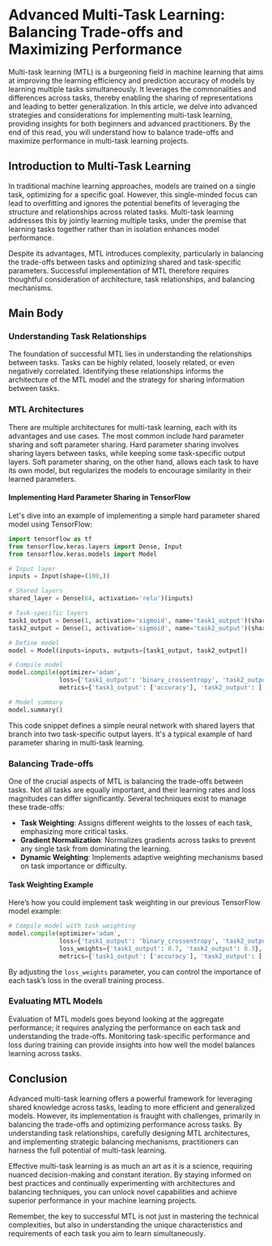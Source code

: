 # Advanced Multi-Task Learning: Balancing Trade-offs and Maximizing Performance

Multi-task learning (MTL) is a burgeoning field in machine learning that aims at improving the learning efficiency and prediction accuracy of models by learning multiple tasks simultaneously. It leverages the commonalities and differences across tasks, thereby enabling the sharing of representations and leading to better generalization. In this article, we delve into advanced strategies and considerations for implementing multi-task learning, providing insights for both beginners and advanced practitioners. By the end of this read, you will understand how to balance trade-offs and maximize performance in multi-task learning projects.

## Introduction to Multi-Task Learning

In traditional machine learning approaches, models are trained on a single task, optimizing for a specific goal. However, this single-minded focus can lead to overfitting and ignores the potential benefits of leveraging the structure and relationships across related tasks. Multi-task learning addresses this by jointly learning multiple tasks, under the premise that learning tasks together rather than in isolation enhances model performance.

Despite its advantages, MTL introduces complexity, particularly in balancing the trade-offs between tasks and optimizing shared and task-specific parameters. Successful implementation of MTL therefore requires thoughtful consideration of architecture, task relationships, and balancing mechanisms.

## Main Body

### Understanding Task Relationships

The foundation of successful MTL lies in understanding the relationships between tasks. Tasks can be highly related, loosely related, or even negatively correlated. Identifying these relationships informs the architecture of the MTL model and the strategy for sharing information between tasks.

### MTL Architectures

There are multiple architectures for multi-task learning, each with its advantages and use cases. The most common include hard parameter sharing and soft parameter sharing. Hard parameter sharing involves sharing layers between tasks, while keeping some task-specific output layers. Soft parameter sharing, on the other hand, allows each task to have its own model, but regularizes the models to encourage similarity in their learned parameters.

#### Implementing Hard Parameter Sharing in TensorFlow

Let's dive into an example of implementing a simple hard parameter shared model using TensorFlow:

```python
import tensorflow as tf
from tensorflow.keras.layers import Dense, Input
from tensorflow.keras.models import Model

# Input layer
inputs = Input(shape=(100,))

# Shared layers
shared_layer = Dense(64, activation='relu')(inputs)

# Task-specific layers
task1_output = Dense(1, activation='sigmoid', name='task1_output')(shared_layer)
task2_output = Dense(1, activation='sigmoid', name='task2_output')(shared_layer)

# Define model
model = Model(inputs=inputs, outputs=[task1_output, task2_output])

# Compile model
model.compile(optimizer='adam',
              loss={'task1_output': 'binary_crossentropy', 'task2_output': 'binary_crossentropy'},
              metrics={'task1_output': ['accuracy'], 'task2_output': ['accuracy']})

# Model summary
model.summary()
```

This code snippet defines a simple neural network with shared layers that branch into two task-specific output layers. It's a typical example of hard parameter sharing in multi-task learning.

### Balancing Trade-offs

One of the crucial aspects of MTL is balancing the trade-offs between tasks. Not all tasks are equally important, and their learning rates and loss magnitudes can differ significantly. Several techniques exist to manage these trade-offs:

- **Task Weighting**: Assigns different weights to the losses of each task, emphasizing more critical tasks.
- **Gradient Normalization**: Normalizes gradients across tasks to prevent any single task from dominating the learning.
- **Dynamic Weighting**: Implements adaptive weighting mechanisms based on task importance or difficulty.

#### Task Weighting Example

Here’s how you could implement task weighting in our previous TensorFlow model example:

```python
# Compile model with task weighting
model.compile(optimizer='adam',
              loss={'task1_output': 'binary_crossentropy', 'task2_output': 'binary_crossentropy'},
              loss_weights={'task1_output': 0.7, 'task2_output': 0.3},
              metrics={'task1_output': ['accuracy'], 'task2_output': ['accuracy']})
```

By adjusting the `loss_weights` parameter, you can control the importance of each task’s loss in the overall training process.

### Evaluating MTL Models

Evaluation of MTL models goes beyond looking at the aggregate performance; it requires analyzing the performance on each task and understanding the trade-offs. Monitoring task-specific performance and loss during training can provide insights into how well the model balances learning across tasks.

## Conclusion

Advanced multi-task learning offers a powerful framework for leveraging shared knowledge across tasks, leading to more efficient and generalized models. However, its implementation is fraught with challenges, primarily in balancing the trade-offs and optimizing performance across tasks. By understanding task relationships, carefully designing MTL architectures, and implementing strategic balancing mechanisms, practitioners can harness the full potential of multi-task learning.

Effective multi-task learning is as much an art as it is a science, requiring nuanced decision-making and constant iteration. By staying informed on best practices and continually experimenting with architectures and balancing techniques, you can unlock novel capabilities and achieve superior performance in your machine learning projects. 

Remember, the key to successful MTL is not just in mastering the technical complexities, but also in understanding the unique characteristics and requirements of each task you aim to learn simultaneously.